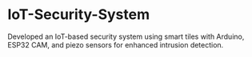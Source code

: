 # IoT-Security-System
Developed an IoT-based security system using smart tiles with Arduino, ESP32 CAM, and piezo sensors for enhanced intrusion detection.

